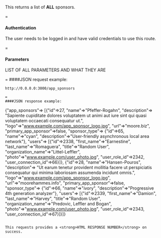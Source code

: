 This returns a list of **ALL** sponsors.

=
#### Authentication
The user needs to be logged in and have valid credentials to use this route.

=
#### Parameters

LIST OF ALL PARAMETERS AND WHAT THEY ARE

=
####JSON request example:

```
http://0.0.0.0:3000/app_sponsors

=
####JSON response example:

```
{"app_sponsors"=>
  [{"id"=>27,
    "name"=>"Pfeffer-Rogahn",
    "description"=>
     "Sapiente cupiditate dolores voluptatem ut animi aut iure sint qui quasi voluptatem occaecati consequatur ut.",
    "logo"=>"www.example.com/app_sponsor_logo.jpg",
    "url"=>"moore.biz",
    "primary_app_sponsor"=>false,
    "sponsor_type"=>
     {"id"=>65,
      "name"=>"cyan",
      "description"=>"User-friendly asynchronous local area network"},
    "users"=>
     [{"id"=>2338,
       "first_name"=>"Earnestine",
       "last_name"=>"Romaguera",
       "title"=>"Random User",
       "organization_name"=>"Littel-Leffler",
       "photo"=>"www.example.com/user_photo.jpg",
       "user_role_id"=>2342,
       "user_connection_id"=>66}]},
   {"id"=>28,
    "name"=>"Hansen-Pouros",
    "description"=>
     "Ut earum tenetur provident mollitia facere ut perspiciatis consequatur qui minima laboriosam assumenda incidunt omnis.",
    "logo"=>"www.example.com/app_sponsor_logo.jpg",
    "url"=>"moorehammes.info",
    "primary_app_sponsor"=>false,
    "sponsor_type"=>
     {"id"=>66,
      "name"=>"ivory",
      "description"=>"Progressive 4th generation analyzer"},
    "users"=>
     [{"id"=>2339,
       "first_name"=>"Damion",
       "last_name"=>"Harvey",
       "title"=>"Random User",
       "organization_name"=>"Predovic, Leffler and Bogan",
       "photo"=>"www.example.com/user_photo.jpg",
       "user_role_id"=>2343,
       "user_connection_id"=>67}]}]}
```

This requests provides a <strong>HTML RESPONSE NUMBER</strong> on success.